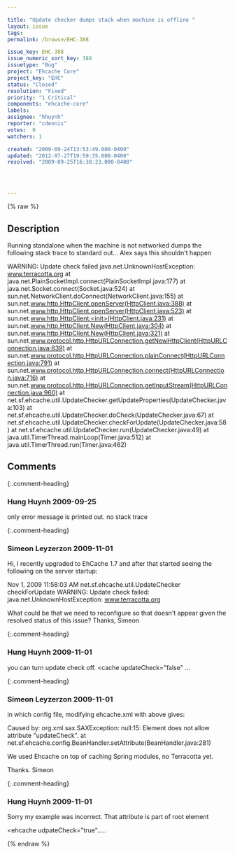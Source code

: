 ```yaml
---

title: "Update checker dumps stack when machine is offline "
layout: issue
tags: 
permalink: /browse/EHC-388

issue_key: EHC-388
issue_numeric_sort_key: 388
issuetype: "Bug"
project: "Ehcache Core"
project_key: "EHC"
status: "Closed"
resolution: "Fixed"
priority: "1 Critical"
components: "ehcache-core"
labels: 
assignee: "hhuynh"
reporter: "cdennis"
votes:  0
watchers: 1

created: "2009-09-24T13:53:49.000-0400"
updated: "2012-07-27T19:59:35.000-0400"
resolved: "2009-09-25T16:38:23.000-0400"




---
```


{% raw %}

## Description

<div markdown="1" class="description">

Running standalone when the machine is not networked dumps the following stack trace to standard out... Alex says this shouldn't happen

WARNING: Update check failed
java.net.UnknownHostException: www.terracotta.org
        at java.net.PlainSocketImpl.connect(PlainSocketImpl.java:177)
        at java.net.Socket.connect(Socket.java:524)
        at sun.net.NetworkClient.doConnect(NetworkClient.java:155)
        at sun.net.www.http.HttpClient.openServer(HttpClient.java:388)
        at sun.net.www.http.HttpClient.openServer(HttpClient.java:523)
        at sun.net.www.http.HttpClient.<init>(HttpClient.java:231)
        at sun.net.www.http.HttpClient.New(HttpClient.java:304)
        at sun.net.www.http.HttpClient.New(HttpClient.java:321)
        at sun.net.www.protocol.http.HttpURLConnection.getNewHttpClient(HttpURLConnection.java:839)
        at sun.net.www.protocol.http.HttpURLConnection.plainConnect(HttpURLConnection.java:791)
        at sun.net.www.protocol.http.HttpURLConnection.connect(HttpURLConnection.java:716)
        at sun.net.www.protocol.http.HttpURLConnection.getInputStream(HttpURLConnection.java:960)
        at net.sf.ehcache.util.UpdateChecker.getUpdateProperties(UpdateChecker.java:103)
        at net.sf.ehcache.util.UpdateChecker.doCheck(UpdateChecker.java:67)
        at net.sf.ehcache.util.UpdateChecker.checkForUpdate(UpdateChecker.java:58)
        at net.sf.ehcache.util.UpdateChecker.run(UpdateChecker.java:49)
        at java.util.TimerThread.mainLoop(Timer.java:512)
        at java.util.TimerThread.run(Timer.java:462)


</div>

## Comments


{:.comment-heading}
### **Hung Huynh** <span class="date">2009-09-25</span>

<div markdown="1" class="comment">

only error message is printed out. no stack trace

</div>


{:.comment-heading}
### **Simeon Leyzerzon** <span class="date">2009-11-01</span>

<div markdown="1" class="comment">

Hi,
I recently upgraded to EhCache 1.7 and after that started seeing the following on the server startup:

Nov 1, 2009 11:58:03 AM net.sf.ehcache.util.UpdateChecker checkForUpdate
WARNING: Update check failed: java.net.UnknownHostException: www.terracotta.org

What could be that we need to reconfigure so that doesn't appear given the resolved status of this issue?
Thanks,
Simeon

</div>


{:.comment-heading}
### **Hung Huynh** <span class="date">2009-11-01</span>

<div markdown="1" class="comment">

you can turn update check off. <cache updateCheck="false" ...  



</div>


{:.comment-heading}
### **Simeon Leyzerzon** <span class="date">2009-11-01</span>

<div markdown="1" class="comment">

in which config file, modifying ehcache.xml with above gives: 

Caused by: org.xml.sax.SAXException: null:15: Element <cache> does not allow attribute "updateCheck".
	at net.sf.ehcache.config.BeanHandler.setAttribute(BeanHandler.java:281)

We used Ehcache on top of caching Spring modules, no Terracotta yet. 

Thanks.
Simeon

</div>


{:.comment-heading}
### **Hung Huynh** <span class="date">2009-11-01</span>

<div markdown="1" class="comment">

Sorry my example was incorrect. That attribute is part of <ehcache> root element

<ehcache udpateCheck="true".....

</div>



{% endraw %}
